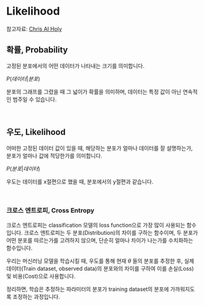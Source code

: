 # Likelihood

참고자료: [Chris AI Holy](https://youtu.be/mxCmB1WE3R8)

## 확률, Probability

고정된 분포에서의 어떤 데이터가 나타내는 크기를 의미합니다.

$P(데이터 | 분포)$

분포의 그래프를 그렸을 때 그 넓이가 확률을 의미하며, 데이터는 특정 값이 아닌 연속적인 범주일 수 있습니다.

<br>

## 우도, Likelihood

어떠한 고정된 데이터 값이 있을 때, 해당하는 분포가 얼마나 데이터를 잘 설명하는가, 분포가 얼마나 값에 적당한가를 의미합니다.

$P(분포 | 데이터)$

우도는 데이터를 x절편으로 했을 때, 분포에서의 y절편과 같습니다.

<br>

### 크로스 엔트로피, Cross Entropy

크로스 엔트로피는 classification 모델의 loss function으로 가장 많이 사용되는 함수입니다. 크로스 엔트로피는 두 분포(Distribution)의 차이를 구하는 함수이며, 두 분포가 어떤 분포를 따르는가를 고려하지 않으며, 단순히 얼마나 차이가 나는가를 수치화하는 함수입니다.

우리는 머신러닝 모델을 학습시킬 때, 우도를 통해 현재 $\theta$ 들의 분포를 추정한 후, 실제 데이터(Train dataset, observed data)의 분포와의 차이를 구하여 이를 손실(Loss) 및 비용(Cost)으로 사용합니다.

정리하면, 학습은 추정하는 파라미터의 분포가 training dataset의 분포에 가까워지도록 조정하는 과정입니다.
